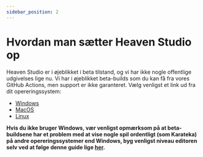 ```yaml
---
sidebar_position: 2
---
```


# Hvordan man sætter Heaven Studio op

Heaven Studio er i øjeblikket i beta tilstand, og vi har ikke nogle offentlige udgivelses lige nu. Vi har i øjeblikket beta-builds som du kan få fra vores GitHub Actions, men support er ikke garanteret. Vælg venligst et link ud fra dit opereringssystem:

- [Windows](https://nightly.link/RHeavenStudio/HeavenStudio/workflows/windows/master/StandaloneWindows64-build.zip)
- [MacOS](https://nightly.link/RHeavenStudio/HeavenStudio/workflows/macos/master/StandaloneOSX-build.zip)
- [Linux](https://nightly.link/RHeavenStudio/HeavenStudio/workflows/linux/master/StandaloneLinux64-build.zip)

**Hvis du ikke bruger Windows, vær venligst opmærksom på at beta-buildsene har et problem med at vise nogle spil ordentligt (som Karateka) på andre opereringssystemer end Windows, byg venligst niveau editoren selv ved at følge denne guide lige [her](../docs-contributing/setup/introduction).**
